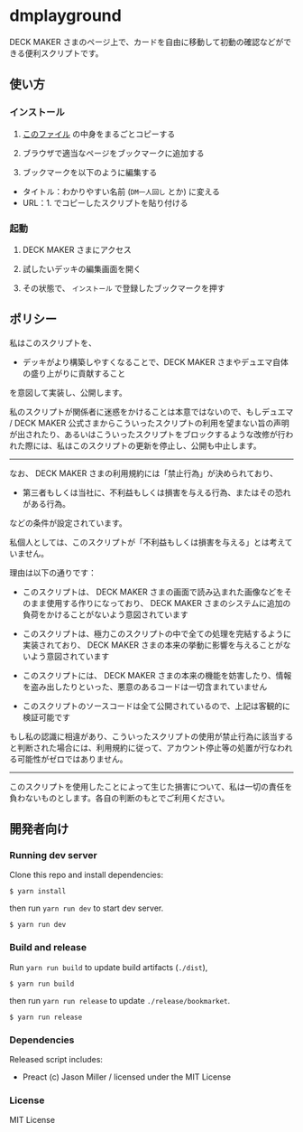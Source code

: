 # dmplayground

DECK MAKER さまのページ上で、カードを自由に移動して初動の確認などができる便利スクリプトです。

## 使い方
### インストール

1. [このファイル](https://raw.githubusercontent.com/zk-phi/dmplayground/refs/heads/main/release/bookmarklet) の中身をまるごとコピーする

2. ブラウザで適当なページをブックマークに追加する

3. ブックマークを以下のように編集する

  - タイトル：わかりやすい名前 (`DM一人回し` とか) に変える
  - URL：1. でコピーしたスクリプトを貼り付ける

### 起動

1. DECK MAKER さまにアクセス

2. 試したいデッキの編集画面を開く

3. その状態で、 `インストール` で登録したブックマークを押す

## ポリシー

私はこのスクリプトを、

- デッキがより構築しやすくなることで、DECK MAKER さまやデュエマ自体の盛り上がりに貢献すること

を意図して実装し、公開します。

私のスクリプトが関係者に迷惑をかけることは本意ではないので、もしデュエマ / DECK MAKER 公式さまからこういったスクリプトの利用を望まない旨の声明が出されたり、あるいはこういったスクリプトをブロックするような改修が行われた際には、私はこのスクリプトの更新を停止し、公開も中止します。

----

なお、 DECK MAKER さまの利用規約には「禁止行為」が決められており、

- 第三者もしくは当社に、不利益もしくは損害を与える行為、またはその恐れがある行為。

などの条件が設定されています。

私個人としては、このスクリプトが「不利益もしくは損害を与える」とは考えていません。

理由は以下の通りです：

- このスクリプトは、 DECK MAKER さまの画面で読み込まれた画像などをそのまま使用する作りになっており、 DECK MAKER さまのシステムに追加の負荷をかけることがないよう意図されています

- このスクリプトは、極力このスクリプトの中で全ての処理を完結するように実装されており、 DECK MAKER さまの本来の挙動に影響を与えることがないよう意図されています

- このスクリプトには、 DECK MAKER さまの本来の機能を妨害したり、情報を盗み出したりといった、悪意のあるコードは一切含まれていません

- このスクリプトのソースコードは全て公開されているので、上記は客観的に検証可能です

もし私の認識に相違があり、こういったスクリプトの使用が禁止行為に該当すると判断された場合には、利用規約に従って、アカウント停止等の処置が行なわれる可能性がゼロではありません。

----

このスクリプトを使用したことによって生じた損害について、私は一切の責任を負わないものとします。各自の判断のもとでご利用ください。

## 開発者向け
### Running dev server

Clone this repo and install dependencies:

``` terminal
$ yarn install
```

then run `yarn run dev` to start dev server.

``` terminal
$ yarn run dev
```

### Build and release

Run `yarn run build` to update build artifacts (`./dist`),

``` terminal
$ yarn run build
```

then run `yarn run release` to update `./release/bookmarket`.

``` terminal
$ yarn run release
```

### Dependencies

Released script includes:

- Preact (c) Jason Miller / licensed under the MIT License

### License

MIT License
